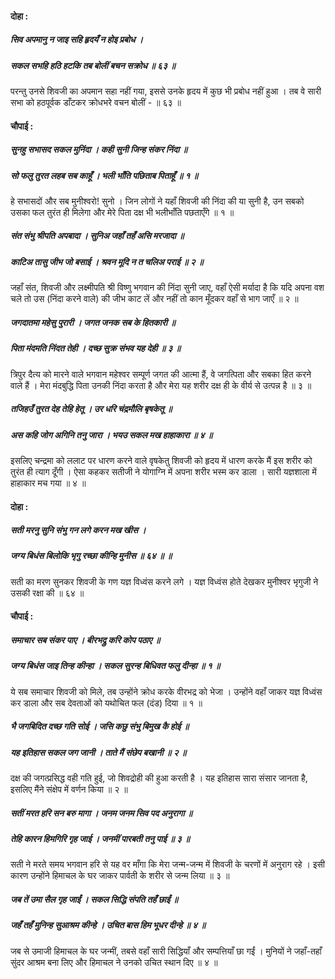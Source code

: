 #### दोहा :

##### सिव अपमानु न जाइ सहि हृदयँ न होइ प्रबोध ।
##### सकल सभहि हठि हटकि तब बोलीं बचन सक्रोध ॥ ६३ ॥

परन्तु उनसे शिवजी का अपमान सहा नहीं गया, इससे उनके हृदय में कुछ भी प्रबोध नहीं हुआ । तब वे सारी सभा को हठपूर्वक डाँटकर क्रोधभरे वचन बोलीं - ॥ ६३ ॥

#### चौपाई :

##### सुनहु सभासद सकल मुनिंदा । कही सुनी जिन्ह संकर निंदा ॥
##### सो फलु तुरत लहब सब काहूँ । भली भाँति पछिताब पिताहूँ ॥ १ ॥

हे सभासदों और सब मुनीश्वरो! सुनो । जिन लोगों ने यहाँ शिवजी की निंदा की या सुनी है, उन सबको उसका फल तुरंत ही मिलेगा और मेरे पिता दक्ष भी भलीभाँति पछताएँगे ॥ १ ॥

##### संत संभु श्रीपति अपबादा । सुनिअ जहाँ तहँ असि मरजादा ॥
##### काटिअ तासु जीभ जो बसाई । श्रवन मूदि न त चलिअ पराई ॥ २ ॥

जहाँ संत, शिवजी और लक्ष्मीपति श्री विष्णु भगवान की निंदा सुनी जाए, वहाँ ऐसी मर्यादा है कि यदि अपना वश चले तो उस (निंदा करने वाले) की जीभ काट लें और नहीं तो कान मूँदकर वहाँ से भाग जाएँ ॥ २ ॥

##### जगदातमा महेसु पुरारी । जगत जनक सब के हितकारी ॥
##### पिता मंदमति निंदत तेही । दच्छ सुक्र संभव यह देही ॥ ३ ॥

त्रिपुर दैत्य को मारने वाले भगवान महेश्वर सम्पूर्ण जगत की आत्मा हैं, वे जगत्पिता और सबका हित करने वाले हैं । मेरा मंदबुद्धि पिता उनकी निंदा करता है और मेरा यह शरीर दक्ष ही के वीर्य से उत्पन्न है ॥ ३ ॥

##### तजिहउँ तुरत देह तेहि हेतू । उर धरि चंद्रमौलि बृषकेतू ॥
##### अस कहि जोग अगिनि तनु जारा । भयउ सकल मख हाहाकारा ॥ ४ ॥

इसलिए चन्द्रमा को ललाट पर धारण करने वाले वृषकेतु शिवजी को हृदय में धारण करके मैं इस शरीर को तुरंत ही त्याग दूँगी । ऐसा कहकर सतीजी ने योगाग्नि में अपना शरीर भस्म कर डाला । सारी यज्ञशाला में हाहाकार मच गया ॥ ४ ॥

#### दोहा :

##### सती मरनु सुनि संभु गन लगे करन मख खीस ।
##### जग्य बिधंस बिलोकि भृगु रच्छा कीन्हि मुनीस ॥ ६४ ॥ ॥

सती का मरण सुनकर शिवजी के गण यज्ञ विध्वंस करने लगे । यज्ञ विध्वंस होते देखकर मुनीश्वर भृगुजी ने उसकी रक्षा की ॥ ६४ ॥

#### चौपाई :

##### समाचार सब संकर पाए । बीरभद्रु करि कोप पठाए ॥
##### जग्य बिधंस जाइ तिन्ह कीन्हा । सकल सुरन्ह बिधिवत फलु दीन्हा ॥ १ ॥

ये सब समाचार शिवजी को मिले, तब उन्होंने क्रोध करके वीरभद्र को भेजा । उन्होंने वहाँ जाकर यज्ञ विध्वंस कर डाला और सब देवताओं को यथोचित फल (दंड) दिया ॥ १ ॥

##### भै जगबिदित दच्छ गति सोई । जसि कछु संभु बिमुख कै होई ॥
##### यह इतिहास सकल जग जानी । ताते मैं संछेप बखानी ॥ २ ॥

दक्ष की जगत्प्रसिद्ध वही गति हुई, जो शिवद्रोही की हुआ करती है । यह इतिहास सारा संसार जानता है, इसलिए मैंने संक्षेप में वर्णन किया ॥ २ ॥

##### सतीं मरत हरि सन बरु मागा । जनम जनम सिव पद अनुरागा ॥
##### तेहि कारन हिमगिरि गृह जाई । जनमीं पारबती तनु पाई ॥ ३ ॥

सती ने मरते समय भगवान हरि से यह वर माँगा कि मेरा जन्म-जन्म में शिवजी के चरणों में अनुराग रहे । इसी कारण उन्होंने हिमाचल के घर जाकर पार्वती के शरीर से जन्म लिया ॥ ३ ॥

##### जब तें उमा सैल गृह जाईं । सकल सिद्धि संपति तहँ छाईं ॥
##### जहँ तहँ मुनिन्ह सुआश्रम कीन्हे । उचित बास हिम भूधर दीन्हे ॥ ४ ॥

जब से उमाजी हिमाचल के घर जन्मीं, तबसे वहाँ सारी सिद्धियाँ और सम्पत्तियाँ छा गईं । मुनियों ने जहाँ-तहाँ सुंदर आश्रम बना लिए और हिमाचल ने उनको उचित स्थान दिए ॥ ४ ॥